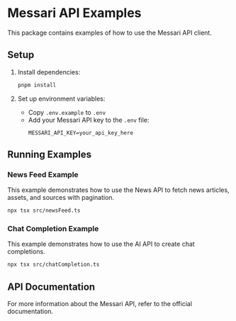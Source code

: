# Messari API Examples

This package contains examples of how to use the Messari API client.

## Setup

1. Install dependencies:
   ```bash
   pnpm install
   ```

2. Set up environment variables:
   - Copy `.env.example` to `.env`
   - Add your Messari API key to the `.env` file:
     ```
     MESSARI_API_KEY=your_api_key_here
     ```

## Running Examples

### News Feed Example

This example demonstrates how to use the News API to fetch news articles, assets, and sources with pagination.

```bash
npx tsx src/newsFeed.ts
```

### Chat Completion Example

This example demonstrates how to use the AI API to create chat completions.

```bash
npx tsx src/chatCompletion.ts
```

## API Documentation

For more information about the Messari API, refer to the official documentation. 